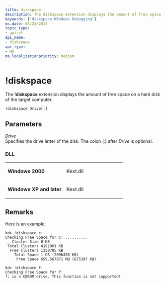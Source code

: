 ```yaml
---
title: diskspace
description: The diskspace extension displays the amount of free space on a hard disk of the target computer.
keywords: ["diskspace Windows Debugging"]
ms.date: 05/23/2017
topic_type:
- apiref
api_name:
- diskspace
api_type:
- NA
ms.localizationpriority: medium
---
```


# !diskspace


The **!diskspace** extension displays the amount of free space on a hard disk of the target computer.

```dbgcmd
!diskspace Drive[:]
```

## <span id="ddk__diskspace_dbg"></span><span id="DDK__DISKSPACE_DBG"></span>Parameters


<span id="_______Drive______"></span><span id="_______drive______"></span><span id="_______DRIVE______"></span> *Drive*   
Specifies the drive letter of the disk. The colon (:) after *Drive* is optional.

### <span id="DLL"></span><span id="dll"></span>DLL

<table>
<colgroup>
<col width="50%" />
<col width="50%" />
</colgroup>
<tbody>
<tr class="odd">
<td align="left"><p><strong>Windows 2000</strong></p></td>
<td align="left"><p>Kext.dll</p></td>
</tr>
<tr class="even">
<td align="left"><p><strong>Windows XP and later</strong></p></td>
<td align="left"><p>Kext.dll</p></td>
</tr>
</tbody>
</table>

 

## Remarks

Here is an example:

```dbgcmd
kd> !diskspace c:
Checking Free Space for c: ..........
   Cluster Size 0 KB
 Total Clusters 4192901 KB
  Free Clusters 1350795 KB
    Total Space 1 GB (2096450 KB)
     Free Space 659.567871 MB (675397 KB)

kd> !diskspace f:
Checking Free Space for f: 
f: is a CDROM drive. This function is not supported!
```

 

 






